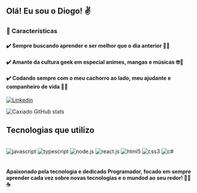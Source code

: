 ## Olá! Eu sou o Diogo! ✌️

### 🔘 Características
      
#### ✔️ Sempre buscando aprender e ser melhor que o dia anterior 🚀🌠
#### ✔️ Amante da cultura geek em especial animes, mangas e músicas 🤓🎵
#### ✔️ Codando sempre com o meu cachorro ao lado, meu ajudante e companheiro de vida 🐶🦴

[![Linkedin](https://img.shields.io/badge/LinkedIn-0077B5?style=for-the-badge&logo=linkedin&logoColor=white)](https://www.linkedin.com/in/diogocaxiado/)

![Caxiado GitHub stats](https://github-readme-stats.vercel.app/api?username=DiogoCaxiado&show_icons=true&theme=radical)

## Tecnologias que utilizo

<div style="display: inline_block"><br/>
    <img align="center" alt="javascript" src="https://img.shields.io/badge/JavaScript-F7DF1E?style=for-the-badge&logo=javascript&logoColor=black" />
    <img align="center" alt="typescript" src="https://img.shields.io/badge/TypeScript-007ACC?style=for-the-badge&logo=typescript&logoColor=white" />
    <img align="center" alt="node.js" src="https://img.shields.io/badge/Node.js-43853D?style=for-the-badge&logo=node.js&logoColor=white" />
    <img align="center" alt="react.js" src="https://img.shields.io/badge/React-20232A?style=for-the-badge&logo=react&logoColor=61DAFB" />
    <img align="center" alt="html5" src="https://img.shields.io/badge/HTML5-E34F26?style=for-the-badge&logo=html5&logoColor=white" />
    <img align="center" alt="css3" src="https://img.shields.io/badge/CSS3-1572B6?style=for-the-badge&logo=css3&logoColor=white" />
    <img align="center" alt="c#" src="https://img.shields.io/badge/C%23-239120?style=for-the-badge&logo=c-sharp&logoColor=white" />
</div><br/>

#### Apaixonado pela tecnologia e dedicado Programador, focado em sempre aprender cada vez sobre novas tecnologias e o mundod ao seu redor! 👨‍💻☕ 

